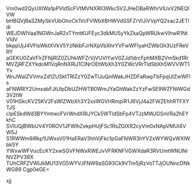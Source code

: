 Vm0wd2QyUXlWa1pPVldScFVtMVNXRll3Wkc5V2JHeDBaRWhrVlUxV2NEQlVW
bHBQVjBaS2MySkVUbGhoCk1VcFVWbXBHWVdSSFZrVlJiVVpYQ2xac2JETldi
WEJDWlVaa1NGWnJaR2xTYmtKUFEyc3dkMU5yYkZkaQpWRUkwVlhwR1NtVldV
bkppUjJ4VFlsWktXVkV5YzNkbFJrNXpVbXhrYVFwWFIyaHZWbGh3UzFReVRY
aGEKU0ZaVFlrZFNjRlZ0ZUhkWFZrVjVUVlYwV0ZJd1drcFphMXB2Vm5kd1Rr
MVZjRFZXYkdoM1VqRnNXRlJ1ClNrOEtWbXh3Y0ZWcVRrTldSbXh5WVVWT1Yx
WnJWalZVVmxZd1ZUSktTRlZzY0ZwTlJuQnlWakJHZDFaRwpTbFpqUlZwWFls
aFNWRlY2UmxabFJtUlpDbUZHWTB0WmJYaGhWakZzYzFwSE9WZFNiWGd3V2tW
V01HSkcKV25KV2FsWlZWbXh3Y2xsWGVHRmpiR1J6VjJ4a2FWZEhhRTFXYTJS
clpESkdWd3BYYmtwcFVrWndXRlJYCk5WTldSbFp4VTJzMWJGSnVRa2hEYkhC
SVlUQjBWbUV4Y0ROV1JFWlhZekpHUjFSc1RsZGlXR2cyVm0xNApVMUl4VW5J
S1RWWm9iRkp1UWxsV01HaERaV3hhVjFkc1pGaFNWR3hYV2xWYWQxWXlWbk5Y
YWxwWFVucEcKY2xwSGVFNWxRWEJvVFRKNFVGWXdaR3RVUmtWNUNrNVZPV3RX
TUhCRFZVWlJkMU13VG5WYVJFNW9aSG93Ck9VTm5jRzVoTTJjOUNncDNkWG89
Cgp0eGE=

xjj